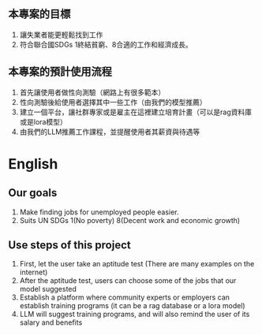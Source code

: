 ## 本專案的目標
1. 讓失業者能更輕鬆找到工作
2. 符合聯合國SDGs 1終結貧窮、8合適的工作和經濟成長。

## 本專案的預計使用流程
1. 首先讓使用者做性向測驗（網路上有很多範本）
2. 性向測驗後給使用者選擇其中一些工作（由我們的模型推薦）
3. 建立一個平台，讓社群專家或是雇主在這裡建立培育計畫（可以是rag資料庫或是lora模型）
4. 由我們的LLM推薦工作課程，並提醒使用者其薪資與待遇等


# English
## Our goals
1. Make finding jobs for unemployed people easier.
2. Suits UN SDGs 1(No poverty) 8(Decent work and economic growth)

## Use steps of this project
1. First, let the user take an aptitude test (There are many examples on the internet)
2. After the aptitude test, users can choose some of the jobs that our model suggested
3. Establish a platform where community experts or employers can establish training programs (it can be a rag database or a lora model)
4. LLM will suggest training programs, and will also remind the user of its salary and benefits

